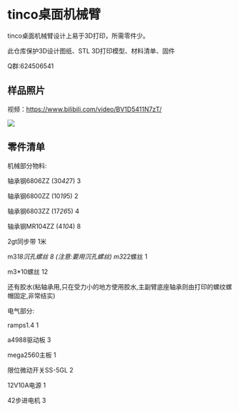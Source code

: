 # tinco桌面机械臂



tinco桌面机械臂设计上易于3D打印，所需零件少。

此仓库保护3D设计图纸、STL 3D打印模型、材料清单、固件



Q群:624506541



## 样品照片

视频：https://www.bilibili.com/video/BV1D5411N7zT/

![](https://github.com/xhoobin/LincoRobotArm/blob/master/%E6%A0%B7%E5%93%81%E7%85%A7%E7%89%87/IMG_20210216_135738.jpg?raw=true)



## 零件清单

机械部分物料:

轴承钢6806ZZ          (30*42*7)      3

轴承钢6800ZZ          (10*19*5)      2

轴承钢6803ZZ           (17*26*5)     4

轴承钢MR104ZZ        (4*10*4)       8

2gt同步带                                 1米



m3*18沉孔螺丝                             8     (注意:要用沉孔螺丝)
m3*22螺丝                                   1

m3*10螺丝                                   12

还有胶水(粘轴承用,只在受力小的地方使用胶水,主副臂底座轴承则由打印的螺纹螺帽固定,非常结实)

 电气部分:

 ramps1.4                                      1

a4988驱动板                                  3

mega2560主板                               1 

限位微动开关SS-5GL                       2

12V10A电源                                   1

42步进电机                                    3

